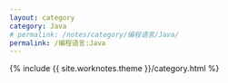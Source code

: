 ```yaml
---
layout: category
category: Java
# permalink: /notes/category/编程语言/Java/
permalink: /编程语言:Java
---
```

{% include {{ site.worknotes.theme }}/category.html %}